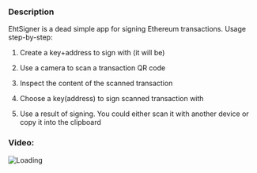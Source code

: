 ### Description

EhtSigner is a dead simple app for signing Ethereum transactions. Usage step-by-step:

1. Create a key+address to sign with (it will be)

2. Use a camera to scan a transaction QR code

3. Inspect the content of the scanned transaction

4. Choose a key(address) to sign scanned transaction with

5. Use a result of signing. You could either scan it with another device or copy it into the clipboard

### Video:

![Loading](https://github.com/fckt/eth-signer-app/raw/master/docs/preview.gif)

